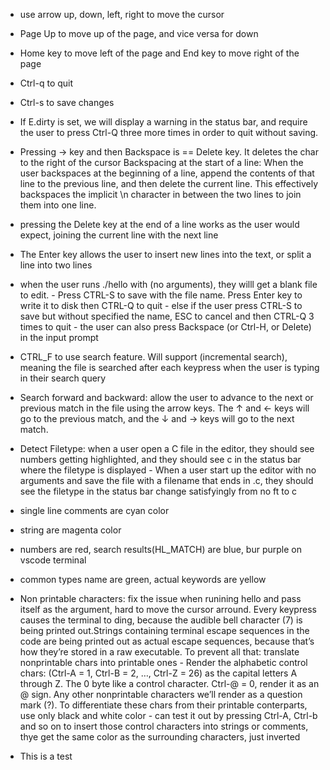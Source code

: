 - use arrow up, down, left, right to move the cursor
- Page Up to move up of the page, and vice versa for down
- Home key to move left of the page and End key to move right of the page
- Ctrl-q to quit 
- Ctrl-s to save changes
- If E.dirty is set, we will display a warning in the status bar, and require the user to press Ctrl-Q three more times in order to quit without saving.
- Pressing -> key and then Backspace is == Delete key. It deletes the char to the right of the cursor
Backspacing at the start of a line: When the user backspaces at the beginning of a line, append the contents of that line to the previous line, and then delete the current line. This effectively backspaces the implicit \n character in between the two lines to join them into one line.
- pressing the Delete key at the end of a line works as the user would expect, joining the current line with the next line
- The Enter key allows the user to insert new lines into the text, or split a line into two lines
- when the user runs ./hello with (no arguments), they willl get a blank file to edit. 
        - Press CTRL-S to save with the file name. Press Enter key to write it to disk then CTRL-Q to quit
        - else if the user press CTRL-S to save but without specified the name, ESC to cancel and then CTRL-Q 3 times to quit
        - the user can also press Backspace (or Ctrl-H, or Delete) in the input prompt 

- CTRL_F to use search feature. Will support (incremental search), meaning the file is searched after each keypress when the user is typing in their search query
- Search forward and backward: allow the user to advance to the next or previous match in the file using the arrow keys. The ↑ and ← keys will go to the previous match, and the ↓ and → keys will go to the next match.
- Detect Filetype: when a user open a C file in the editor, they should see numbers getting highlighted, and they should see c in the status bar where the filetype is displayed
        - When a user start up the editor with no arguments and save the file with a filename that ends in .c, they should see the filetype in the status bar change satisfyingly from no ft to c

- single line comments are cyan color
- string are magenta color
- numbers are red, search results(HL_MATCH) are blue, bur purple on vscode terminal
- common types name are green, actual keywords are yellow

- Non printable characters: fix the issue when runining hello and pass itself as the argument, hard to move the cursor arround. Every keypress causes the terminal to ding, because the audible bell character (7) is being printed out.Strings containing terminal escape sequences in the code are being printed out as actual escape sequences, because that’s how they’re stored in a raw executable.
        To prevent all that: translate nonprintable chars into printable ones
        - Render the alphabetic control chars: (Ctrl-A = 1, Ctrl-B = 2, …, Ctrl-Z = 26) as the capital letters A through Z. The 0 byte like a control character. Ctrl-@ = 0, render it as an @ sign. Any other nonprintable characters we’ll render as a question mark (?). To differentiate these chars from their printable conterparts, use only black and white color
        - can test it out by pressing Ctrl-A, Ctrl-b and so on to insert those control characters into strings or comments, thye get the same color as the surrounding characters, just inverted

- This is a test
